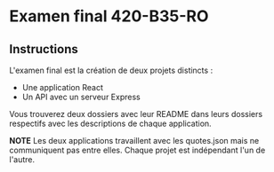 # Examen final 420-B35-RO

## Instructions

L'examen final est la création de deux projets distincts :

* Une application React
* Un API avec un serveur Express

Vous trouverez deux dossiers avec leur README dans leurs dossiers respectifs avec les descriptions de chaque application.

**NOTE** Les deux applications travaillent avec les quotes.json mais ne communiquent pas entre elles. Chaque projet est indépendant l'un de l'autre.
